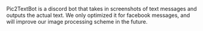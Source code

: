 Pic2TextBot is a discord bot that takes in screenshots of text messages and outputs the actual text. We only optimized it for facebook messages, and will improve our image processing scheme in the future. 
